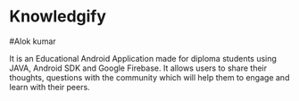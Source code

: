 # Knowledgify
#Alok kumar

It is an Educational Android Application made for diploma students using JAVA, Android SDK and Google Firebase. It allows users to share their thoughts, questions with the community which will help them to engage and learn with their peers.  
